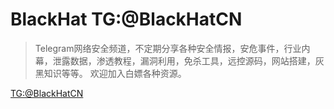 # BlackHat TG:@BlackHatCN

> Telegram网络安全频道，不定期分享各种安全情报，安危事件，行业内幕，泄露数据，渗透教程，漏洞利用，免杀工具，远控源码，网站搭建，灰黑知识等等。
> 欢迎加入白嫖各种资源。

[TG:@BlackHatCN](https://t.me/BlackHatCN)
